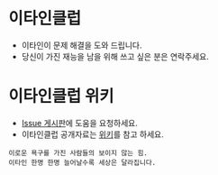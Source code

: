 # 이타인클럽
- 이타인이 문제 해결을 도와 드립니다.
- 당신이 가진 재능을 남을 위해 쓰고 싶은 분은 연락주세요.

# 이타인클럽 위키
- [Issue 게시판](https://github.com/EtainClub/etainclub/issues)에 도움을 요청하세요.
- 이타인클럽 공개자료는 [위키](https://github.com/EtainClub/etainclub/wiki)를 참고 하세요.

```
이로운 욕구를 가진 사람들의 보이지 않는 힘. 
이타인 한명 한명 늘어날수록 세상은 달라집니다.
```
